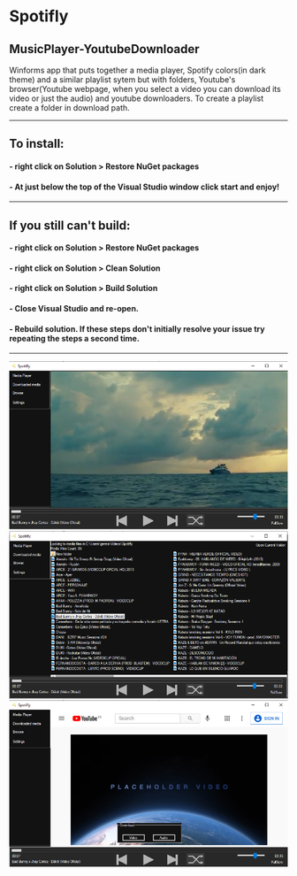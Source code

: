# Spotifly
MusicPlayer-YoutubeDownloader
---

Winforms app that puts together a media player, Spotify colors(in dark theme) and a similar playlist sytem but with folders, Youtube's browser(Youtube webpage, when you select a video you can download its video or just the audio) and youtube downloaders.  To create a playlist create a folder in download path.

---

## To install:

#### - right click on Solution > Restore NuGet packages

#### - At just below the top of the Visual Studio window click start and enjoy!
---
## If you still can't build:

#### - right click on Solution > Restore NuGet packages
#### - right click on Solution > Clean Solution
#### - right click on Solution > Build Solution
#### - Close Visual Studio and re-open.
#### - Rebuild solution. If these steps don't initially resolve your issue try repeating the steps a second time.
---
![Main-Page](https://github.com/GGasset/Spotifly/blob/main/Images/Main-Page.png?raw=true)
![Media-List-View](https://github.com/GGasset/Spotifly/blob/main/Images/Media-List-View.png?raw=true)
![Browser](https://github.com/GGasset/Spotifly/blob/main/Images/Browser.png?raw=true)
